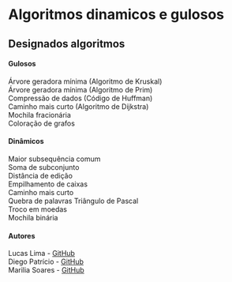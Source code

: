 # Algoritmos dinamicos e gulosos

## Designados algoritmos


#### Gulosos
Árvore geradora mínima (Algoritmo de Kruskal)  
Árvore geradora mínima (Algoritmo de Prim)  
Compressão de dados (Código de Huffman)  
Caminho mais curto (Algoritmo de Dijkstra)  
Mochila fracionária  
Coloração de grafos  

#### Dinâmicos
Maior subsequência comum  
Soma de subconjunto  
Distância de edição  
Empilhamento de caixas  
Caminho mais curto  
Quebra de palavras 
Triângulo de Pascal  
Troco em moedas  
Mochila binária  



#### Autores
Lucas Lima - [GitHub](https://github.com/lukeflima)  
Diego Patrício - [GitHub](https://github.com/diegoalexandre115)  
Marilia Soares - [GitHub](https://github.com/Marilia1)  
